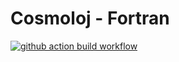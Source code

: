 # Cosmoloj - Fortran

[![github action build workflow](https://github.com/SamuelAndresPascal/cosmoloj-f90/actions/workflows/build.yml/badge.svg)](https://github.com/SamuelAndresPascal/cosmoloj-f90/actions)


